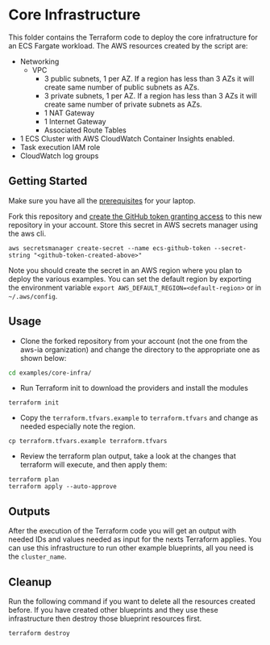 # Core Infrastructure
This folder contains the Terraform code to deploy the core infratructure for an ECS Fargate workload. The AWS resources created by the script are:
* Networking
  * VPC
    * 3 public subnets, 1 per AZ. If a region has less than 3 AZs it will create same number of public subnets as AZs.
    * 3 private subnets, 1 per AZ. If a region has less than 3 AZs it will create same number of private subnets as AZs.
    * 1 NAT Gateway
    * 1 Internet Gateway
    * Associated Route Tables
* 1 ECS Cluster with AWS CloudWatch Container Insights enabled.
* Task execution IAM role
* CloudWatch log groups

## Getting Started 
Make sure you have all the [prerequisites](#prerequisites) for your laptop.

Fork this repository and [create the GitHub token granting access](https://docs.github.com/en/github/authenticating-to-github/creating-a-personal-access-token) to this new repository in your account. Store this secret in AWS secrets manager using the aws cli.
```shell
aws secretsmanager create-secret --name ecs-github-token --secret-string "<github-token-created-above>"
```
Note you should create the secret in an AWS region where you plan to deploy the various examples. You can set the default region by exporting the environment variable `export AWS_DEFAULT_REGION=<default-region>` or in `~/.aws/config`.

## Usage
* Clone the forked repository from your account (not the one from the aws-ia organization) and change the directory to the appropriate one as shown below:
```bash
cd examples/core-infra/
```
* Run Terraform init to download the providers and install the modules
```shell
terraform init
```
* Copy the `terraform.tfvars.example` to `terraform.tfvars` and change as needed especially note the region.
```shell
cp terraform.tfvars.example terraform.tfvars
```
* Review the terraform plan output, take a look at the changes that terraform will execute, and then apply them:
```shell
terraform plan
terraform apply --auto-approve
```
## Outputs
After the execution of the Terraform code you will get an output with needed IDs and values needed as input for the nexts Terraform applies. You can use this infrastructure to run other example blueprints, all you need is the `cluster_name`.

## Cleanup
Run the following command if you want to delete all the resources created before. If you have created other blueprints and they use these infrastructure then destroy those blueprint resources first.
```shell
terraform destroy
```
